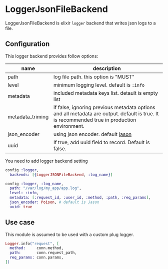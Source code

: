 LoggerJsonFileBackend
===

LoggerJsonFileBackend is elixir `logger` backend that writes json logs to a file.

Configuration
---

This logger backend provides follow options:

| name          | description |
| ------------- | ----------- |
| path          | log file path. this option is "MUST" |
| level         | minimum logging level. default is `:info` |
| metadata      | included metadata keys list. detault is empty list |
| metadata\_triming | if false, ignoring previous metadata options and all metadata are output. default is true. It is recommended true in production environment. |
| json\_encoder | using json encoder. default [jason](https://github.com/michalmuskala/jason) |
| uuid          | If true, add uuid field to record. Default is false. |

You need to add logger backend setting

```elixir
config :logger,
  backends: [{LoggerJSONFileBackend, :log_name}]

config :logger, :log_name,
  path: "/var/log/my_app/app.log",
  level: :info,
  metadata: [:request_id, :user_id, :method, :path, :req_params],
  json_encoder: Poison, # default is Jason
  uuid: true
```

Use case
---

This module is assumed to be used with a custom plug logger.

```elixir
Logger.info("request", [
  method:     conn.method,
  path:       conn.request_path,
  req_params: conn.params,
])
```
